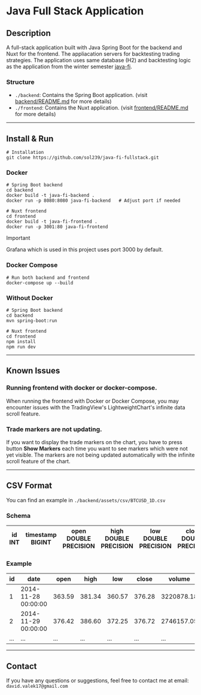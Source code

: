 # Java Full Stack Application

## Description

A full-stack application built with Java Spring Boot for the backend and Nuxt for the frontend. The appliacation servers for backtesting trading strategies.
The application uses same database (H2) and backtesting logic as the application from the winter semester [java-fi](https://github.com/sol239/java-fi).

### Structure
- `./backend`: Contains the Spring Boot application. (visit [backend/README.md](./backend/README.md) for more details)
- `./frontend`: Contains the Nuxt application. (visit [frontend/README.md](./frontend/README.md) for more details)


---

## Install & Run

```shell
# Installation
git clone https://github.com/sol239/java-fi-fullstack.git
```


### Docker

```shell
# Spring Boot backend
cd backend
docker build -t java-fi-backend .
docker run -p 8080:8080 java-fi-backend   # Adjust port if needed
```

```shell
# Nuxt frontend
cd frontend
docker build -t java-fi-frontend . 
docker run -p 3001:80 java-fi-frontend 
```

> [!IMPORTANT]  
> Grafana which is used in this project uses port 3000 by default.

### Docker Compose

```shell
# Run both backend and frontend
docker-compose up --build
```


### Without Docker
```shell
# Spring Boot backend
cd backend
mvn spring-boot:run
```

```shell
# Nuxt frontend
cd frontend
npm install
npm run dev
```

---

## Known Issues

### Running frontend with docker or docker-compose.

When running the frontend with Docker or Docker Compose, you may encounter issues with the TradingView's LightweightChart's infinite data scroll feature.

### Trade markers are not updating.

If you want to display the trade markers on the chart, you have to press button **Show Markers** each time you want to see markers which were not yet visible.
The markers are not being updated automatically with the infinite scroll feature of the chart.

---

## CSV Format

You can find an example in `./backend/assets/csv/BTCUSD_1D.csv`

### Schema

| id INT | timestamp BIGINT | open DOUBLE PRECISION | high DOUBLE PRECISION | low DOUBLE PRECISION | close DOUBLE PRECISION | volume DOUBLE PRECISION | date TIMESTAMP |
|--------|------------------|-----------------------|-----------------------|----------------------|------------------------|-------------------------|----------------|

### Example

| id  | date                | open   | high   | low    | close  | volume     | timestamp  |
|-----|---------------------|--------|--------|--------|--------|------------|------------|
| 1   | 2014-11-28 00:00:00 | 363.59 | 381.34 | 360.57 | 376.28 | 3220878.18 | 1417132800 |
| 2   | 2014-11-29 00:00:00 | 376.42 | 386.60 | 372.25 | 376.72 | 2746157.05 | 1417219200 |
| ... | ...                 | ...    | ...    | ...    | ...    | ...        | ...        |

---

## Contact

If you have any questions or suggestions, feel free to contact me at email: `david.valek17@gmail.com`